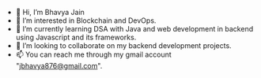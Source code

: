 - 👋 Hi, I’m Bhavya Jain
- 👀 I’m interested in Blockchain and DevOps.
- 🌱 I’m currently learning DSA with Java and web development in backend using Javascript and its frameworks.
- 💞️ I’m looking to collaborate on my backend development projects.
- 📫 You can reach me through my gmail account "jbhavya876@gmail.com".
